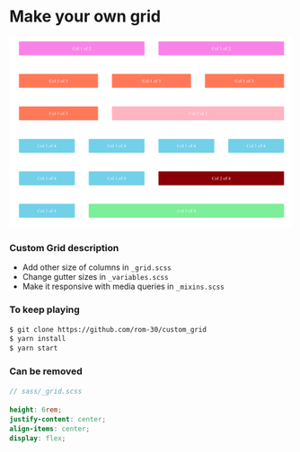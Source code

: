 # Make your own grid

![grid representation](./images/grid.png "Grid")

### Custom Grid description
- Add other size of columns in `_grid.scss`
- Change gutter sizes in `_variables.scss`
- Make it responsive with media queries in `_mixins.scss`

### To keep playing
```bash
$ git clone https://github.com/rom-30/custom_grid
$ yarn install
$ yarn start
```

### Can be removed
```scss
// sass/_grid.scss

height: 6rem;
justify-content: center;
align-items: center;
display: flex;
```

